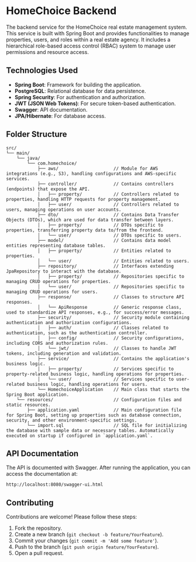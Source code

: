 # HomeChoice Backend
The backend service for the HomeChoice real estate management system. This service is built with Spring Boot and provides functionalities to manage properties, users, and roles within a real estate agency. It includes a hierarchical role-based access control (RBAC) system to manage user permissions and resource access.

## Technologies Used
- **Spring Boot**: Framework for building the application.
- **PostgreSQL**: Relational database for data persistence.
- **Spring Security**: For authentication and authorization.
- **JWT (JSON Web Tokens)**: For secure token-based authentication.
- **Swagger**: API documentation.
- **JPA/Hibernate**: For database access.

## Folder Structure
```
src/
└── main/
    └── java/
        └── com.homechoice/
            ├── aws/                     // Module for AWS integrations (e.g., S3), handling configurations and AWS-specific services.
            ├── controller/              // Contains controllers (endpoints) that expose the API.
            │   ├── property/            // Controllers related to properties, handling HTTP requests for property management.
            │   ├── user/                // Controllers related to users, managing operations on user accounts.
            ├── dto/                     // Contains Data Transfer Objects (DTOs), which are used for data transfer between layers.
            │   ├── property/            // DTOs specific to properties, transferring property data to/from the frontend.
            │   └── user/                // DTOs specific to users.
            ├── model/                   // Contains data model entities representing database tables.
            │   ├── property/            // Entities related to properties.
            │   └── user/                // Entities related to users.
            ├── repository/              // Interfaces extending JpaRepository to interact with the database.
            │   ├── property/            // Repositories specific to managing CRUD operations for properties.
            │   └── user/                // Repositories specific to managing CRUD operations for users.
            ├── response/                // Classes to structure API responses.
            │   └── ApiResponse          // Generic response class, used to standardize API responses, e.g., for success/error messages.
            ├── security/                // Security module containing authentication and authorization configurations.
            │   ├── auth/                // Classes related to authentication, such as the authentication controller.
            │   ├── config/              // Security configurations, including CORS and authorization rules.
            │   └── jwt/                 // Classes to handle JWT tokens, including generation and validation.
            ├── service/                 // Contains the application's business logic.
            │   ├── property/            // Services specific to property-related business logic, handling operations for properties.
            │   └── user/                // Services specific to user-related business logic, handling operations for users.
            └── HomechoiceApplication    // Main class that starts the Spring Boot application.      
    └── resources/                       // Configuration files and static resources.
        ├── application.yaml             // Main configuration file for Spring Boot, setting up properties such as database connection, security, and other environment-specific settings.
        └── import.sql                   // SQL file for initializing the database with sample data or necessary tables. Automatically executed on startup if configured in `application.yaml`.
```

## API Documentation
The API is documented with Swagger. After running the application, you can access the documentation at:
```
http://localhost:8080/swagger-ui.html
```

## Contributing
Contributions are welcome! Please follow these steps:

1. Fork the repository.
2. Create a new branch (`git checkout -b feature/YourFeature`).
3. Commit your changes (`git commit -m 'Add some feature'`).
4. Push to the branch (`git push origin feature/YourFeature`).
5. Open a pull request.
